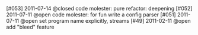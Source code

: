 [#053] 2011-07-14 @closed code molester: pure refactor: deepening
[#052] 2011-07-11 @open code molester: for fun write a config parser
[#051] 2011-07-11 @open set program name explicitly, streams
[#49] 2011-02-11 @open add "bleed" feature
